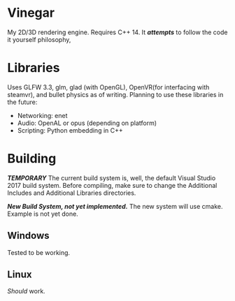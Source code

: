 # Vinegar
 My 2D/3D rendering engine. Requires C++ 14. It ***attempts*** to follow the code it yourself philosophy, 

# Libraries
 Uses GLFW 3.3, glm, glad (with OpenGL), OpenVR(for interfacing with steamvr), and bullet physics as of writing.
 Planning to use these libraries in the future:  
-	Networking:		enet
-	Audio:			OpenAL or opus (depending on platform)
-	Scripting:		Python embedding in C++
	
# Building
 ***TEMPORARY*** The current build system is, well, the default Visual Studio 2017 build system. Before compiling, make sure to change the Additional Includes and Additional Libraries directories.  
  
 ***New Build System, not yet implemented.*** The new system will use cmake. Example is not yet done.  

## Windows
 Tested to be working.  
 
## Linux
 *Should* work. 